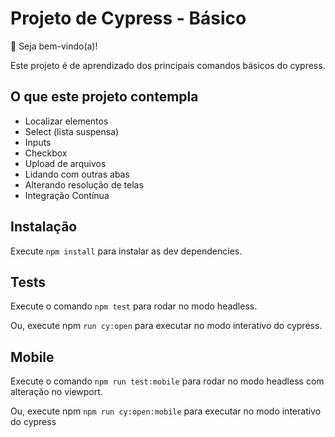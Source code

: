 # Projeto de Cypress - Básico

👋 Seja bem-vindo(a)!

Este projeto é de aprendizado dos principais comandos básicos do cypress. 

## O que este projeto contempla

- Localizar elementos
- Select (lista suspensa)
- Inputs
- Checkbox
- Upload de arquivos
- Lidando com outras abas
- Alterando resolução de telas
- Integração Contínua

## Instalação

Execute `npm install` para instalar as dev dependencies.
 
## Tests

Execute o comando `npm test` para rodar no modo headless.

Ou, execute npm `run cy:open` para executar no modo interativo do cypress.

## Mobile

Execute o comando `npm run test:mobile` para rodar no modo headless com alteração no viewport.

Ou, execute npm `npm run cy:open:mobile` para executar no modo interativo do cypress


